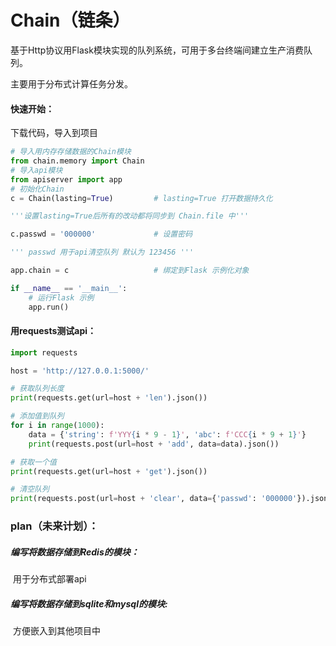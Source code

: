 # Chain（链条）
基于Http协议用Flask模块实现的队列系统，可用于多台终端间建立生产消费队列。

主要用于分布式计算任务分发。



#### 快速开始：

下载代码，导入到项目

```python
# 导入用内存存储数据的Chain模块
from chain.memory import Chain
# 导入api模块
from apiserver import app
# 初始化Chain
c = Chain(lasting=True)         # lasting=True 打开数据持久化

'''设置lasting=True后所有的改动都将同步到 Chain.file 中'''

c.passwd = '000000'             # 设置密码

''' passwd 用于api清空队列 默认为 123456 '''

app.chain = c                   # 绑定到Flask 示例化对象

if __name__ == '__main__':
    # 运行Flask 示例
    app.run()
```



#### 用requests测试api：

```python
import requests

host = 'http://127.0.0.1:5000/'

# 获取队列长度
print(requests.get(url=host + 'len').json())

# 添加值到队列
for i in range(1000):
    data = {'string': f'YYY{i * 9 - 1}', 'abc': f'CCC{i * 9 + 1}'}
    print(requests.post(url=host + 'add', data=data).json())

# 获取一个值
print(requests.get(url=host + 'get').json())

# 清空队列
print(requests.post(url=host + 'clear', data={'passwd': '000000'}).json())

```



### plan（未来计划）：

##### 编写将数据存储到Redis的模块：

​	用于分布式部署api

##### 编写将数据存储到sqlite和mysql的模块:

​	方便嵌入到其他项目中
